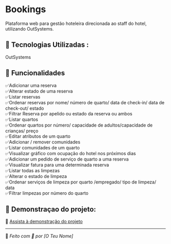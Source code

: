 # Bookings
Plataforma web para gestão hoteleira direcionada ao staff do hotel, utilizando OutSystems.
 
## 🚀 Tecnologias Utilizadas :    
OutSystems 

## 📌 Funcionalidades  
✅Adicionar uma reserva  
✅Alterar estado de uma reserva  
✅Listar reservas  
✅Ordenar reservas por nome/ número de quarto/ data de check-in/ data de check-out/ estado  
✅Filtrar Reserva por apelido ou estado da reserva ou ambos  
✅Listar quartos   
✅Ordenar quartos por número/ capacidade de adultos/capacidade de crianças/ preço  
✅Editar atributos de um quarto  
✅Adicionar / remover comunidades  
✅Listar comunidades de um quarto  
✅Visualizar gráfico com ocupação do hotel nos próximos dias  
✅Adicionar um pedido de serviço de quarto a uma reserva  
✅Visualizar fatura para uma determinada reserva  
✅Listar todas as limpezas  
✅Alterar o estado de limpeza  
✅Ordenar serviços de limpeza por quarto /empregado/ tipo de limpeza/ data  
✅Filtrar limpezas por número do quarto 

## 📸 Demonstraçao do projeto:

🎥 [Assista à demonstração do projeto](https://drive.google.com/file/d/SEU_VIDEO_ID/view)


---  

🚀 _Feito com 💙 por [O Teu Nome]_

